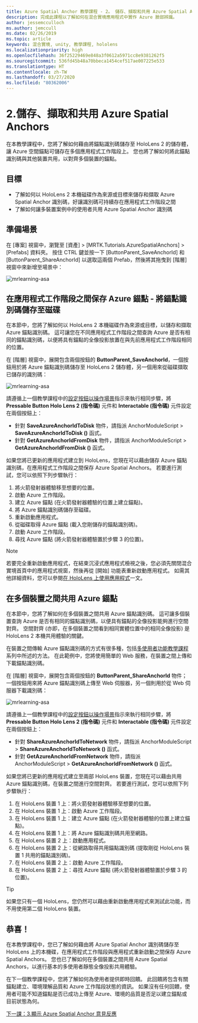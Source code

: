 ```yaml
---
title: Azure Spatial Anchor 教學課程 - 2。 儲存、擷取和共用 Azure Spatial Anchors
description: 完成此課程以了解如何在混合實境應用程式中實作 Azure 臉部辨識。
author: jessemcculloch
ms.author: jemccull
ms.date: 02/26/2019
ms.topic: article
keywords: 混合實境, unity, 教學課程, hololens
ms.localizationpriority: high
ms.openlocfilehash: 36f25229469e848a3f0612a5971cc8e9381262f5
ms.sourcegitcommit: 536fd45b48a70bbeca1454cef517ae007225e533
ms.translationtype: HT
ms.contentlocale: zh-TW
ms.lasthandoff: 03/27/2020
ms.locfileid: "80362006"
---
```

# <a name="2-saving-retrieving-and-sharing-azure-spatial-anchors"></a>2.儲存、擷取和共用 Azure Spatial Anchors

在本教學課程中，您將了解如何藉由將錨點識別碼儲存至 HoloLens 2 的儲存體，讓 Azure 空間錨點可儲存在多個應用程式工作階段上。 您也將了解如何將此錨點識別碼與其他裝置共用，以對齊多個裝置的錨點。

## <a name="objectives"></a>目標

* 了解如何以 HoloLens 2 本機磁碟作為來源或目標來儲存和擷取 Azure Spatial Anchor 識別碼，好讓識別碼可持續存在應用程式工作階段之間
* 了解如何讓多裝置案例中的使用者共用 Azure Spatial Anchor 識別碼

## <a name="preparing-the-scene"></a>準備場景

在 [專案] 視窗中，瀏覽至 [資產]   > [MRTK.Tutorials.AzureSpatialAnchors]   > [Prefabs]  資料夾。 按住 CTRL 鍵並按一下 [ButtonParent_SaveAnchorId]  和 [ButtonParent_ShareAnchorId]  以選取這兩個 Prefab，然後將其拖曳到 [階層] 視窗中來新增至場景中：

![mrlearning-asa](images/mrlearning-asa/tutorial2-section1-step1-1.png)

## <a name="persist-azure-anchors-between-app-sessions---save-anchor-id-to-disk"></a>在應用程式工作階段之間保存 Azure 錨點 - 將錨點識別碼儲存至磁碟
<!-- TODO: Consider renaming to 'Persist Azure Anchors between app sessions' -->

在本節中，您將了解如何以 HoloLens 2 本機磁碟作為來源或目標，以儲存和擷取 Azure 錨點識別碼。 這可讓您在不同應用程式工作階段之間查詢 Azure 是否有相同的錨點識別碼，以便將具有錨點的全像投影放置在與先前應用程式工作階段相同的位置。

在 [階層] 視窗中，展開包含兩個按鈕的 **ButtonParent_SaveAnchorId**，一個按鈕用於將 Azure 錨點識別碼儲存至 HoloLens 2 儲存體，另一個用來從磁碟擷取已儲存的識別碼：

![mrlearning-asa](images/mrlearning-asa/tutorial2-section2-step1-1.png)

請遵循上一個教學課程中的[設定按鈕以操作場景](mrlearning-asa-ch1.md#configuring-the-buttons-to-operate-the-scene)指示來執行相同步驟，將 **Pressable Button Holo Lens 2 (指令碼)** 元件和 **Interactable (指令碼)** 元件設定在兩個按鈕上：

* 針對 **SaveAzureAnchorIdToDisk** 物件，請指派 AnchorModuleScript > **SaveAzureAnchorIdToDisk ()** 函式。
* 針對 **GetAzureAnchorIdFromDisk** 物件，請指派 AnchorModuleScript > **GetAzureAnchorIdFromDisk ()** 函式。

如果您將已更新的應用程式建立到 HoloLens，您現在可以藉由儲存 Azure 錨點識別碼，在應用程式工作階段之間保存 Azure Spatial Anchors。 若要進行測試，您可以依照下列步驟執行：

1. 將火箭發射器體驗移至想要的位置。
2. 啟動 Azure 工作階段。
3. 建立 Azure 錨點 (在火箭發射器體驗的位置上建立錨點)。
4. 將 Azure 錨點識別碼儲存至磁碟。
5. 重新啟動應用程式。
6. 從磁碟取得 Azure 錨點 (載入您剛儲存的錨點識別碼)。
7. 啟動 Azure 工作階段。
8. 尋找 Azure 錨點 (將火箭發射器體驗置於步驟 3 的位置)。

> [!NOTE]
> 若要完全重新啟動應用程式，在結束沉浸式應用程式檢視之後，您必須先關閉混合實境首頁中的應用程式視窗，然後再從 [開始] 功能表重新啟動應用程式。 如需其他詳細資料，您可以參閱[在 HoloLens 上使用應用程式](https://docs.microsoft.com/hololens/holographic-home#using-apps-on-hololens)一文。

## <a name="share-azure-anchors-between-multiple-devices"></a>在多個裝置之間共用 Azure 錨點

在本節中，您將了解如何在多個裝置之間共用 Azure 錨點識別碼。 這可讓多個裝置查詢 Azure 是否有相同的錨點識別碼，以便具有錨點的全像投影能夠進行空間對齊。 空間對齊 (亦即，在多個裝置之間看到相同實體位置中的相同全像投影) 是 HoloLens 2 本機共用體驗的關鍵。

在裝置之間傳輸 Azure 錨點識別碼的方式有很多種，包括[多使用者功能教學課程](mrlearning-sharing(photon)-ch1.md)系列中所述的方法。 在此範例中，您將使用簡單的 Web 服務，在裝置之間上傳和下載錨點識別碼。

在 [階層] 視窗中，展開包含兩個按鈕的 **ButtonParent_ShareAnchorId** 物件；一個按鈕用來將 Azure 錨點識別碼上傳至 Web 伺服器，另一個則用於從 Web 伺服器下載識別碼：

![mrlearning-asa](images/mrlearning-asa/tutorial2-section3-step1-1.png)

請遵循上一個教學課程中的[設定按鈕以操作場景](mrlearning-asa-ch1.md#configuring-the-buttons-to-operate-the-scene)指示來執行相同步驟，將 **Pressable Button Holo Lens 2 (指令碼)** 元件和 **Interactable (指令碼)** 元件設定在兩個按鈕上：

* 針對 **ShareAzureAnchorIdToNetwork** 物件，請指派 AnchorModuleScript > **ShareAzureAnchorIdToNetwork ()** 函式。
* 針對 **GetAzureAnchorIdFromNetwork** 物件，請指派 AnchorModuleScript > **GetAzureAnchorIdFromNetwork ()** 函式。

如果您將已更新的應用程式建立至兩部 HoloLens 裝置，您現在可以藉由共用 Azure 錨點識別碼，在裝置之間進行空間對齊。 若要進行測試，您可以依照下列步驟執行：

1. 在 HoloLens 裝置 1 上：將火箭發射器體驗移至想要的位置。
2. 在 HoloLens 裝置 1 上：啟動 Azure 工作階段。
3. 在 HoloLens 裝置 1 上：建立 Azure 錨點 (在火箭發射器體驗的位置上建立錨點)。
4. 在 HoloLens 裝置 1 上：將 Azure 錨點識別碼共用至網路。
5. 在 HoloLens 裝置 2 上：啟動應用程式。
6. 在 HoloLens 裝置 2 上：從網路取得共用錨點識別碼 (提取剛從 HoloLens 裝置 1 共用的錨點識別碼)。
7. 在 HoloLens 裝置 2 上：啟動 Azure 工作階段。
8. 在 HoloLens 裝置 2 上：尋找 Azure 錨點 (將火箭發射器體驗置於步驟 3 的位置)。

> [!TIP]
> 如果您只有一個 HoloLens，您仍然可以藉由重新啟動應用程式來測試此功能，而不用使用第二個 HoloLens 裝置。

## <a name="congratulations"></a>恭喜！

在本教學課程中，您已了解如何藉由將 Azure Spatial Anchor 識別碼儲存至 HoloLens 上的本機碟，在應用程式工作階段與應用程式重新啟動之間保存 Azure Spatial Anchors。 您也已了解如何在多個裝置之間共用 Azure Spatial Anchors，以進行基本的多使用者靜態全像投影共用體驗。

在下一個教學課程中，您將了解如何為使用者提供即時回饋。 此回饋將包含有關錨點建立、環境理解品質和 Azure 工作階段狀態的資訊。 如果沒有任何回饋，使用者可能不知道錨點是否已成功上傳至 Azure、環境的品質是否足以建立錨點或目前狀態為何。

[下一課：3.顯示 Azure Spatial Anchor 意見反應](mrlearning-asa-ch3.md)
